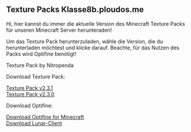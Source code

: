 ## Texture Packs Klasse8b.ploudos.me

Hi, hier kannst du immer die aktuelle Version des Minecraft Texture Packs für unseren Minecraft Server herunteraden!

Um das Texture Pack herunterzuladen, wähle die Version, die du herunterladen möchtest und klicke darauf. Beachte, für das Nutzen des Packs wird Optifine benötigt!


Texture Pack by Nitropenda

Download Texture Pack:     

[Texture Pack v2.3.1](https://nitropenda.github.io/Klasse8b-V2.3.1/)              
[Texture Pack v2.3.0](https://nitropenda.github.io/Klasse8b-V2.3.0/)                               
                                                            
Download Optifine:     

[Download Optifine for Minecraft](https://optifine.net/downloads)                
[Download Lunar-Client](https://www.lunarclient.com/download/)
